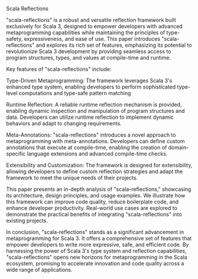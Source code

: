 Scala Reflections

"scala-reflections" is a robust and versatile reflection framework built exclusively for Scala 3, designed to empower developers with advanced metaprogramming capabilities while maintaining the principles of type-safety, expressiveness, and ease of use. This paper introduces "scala-reflections" and explores its rich set of features, emphasizing its potential to revolutionize Scala 3 development by providing seamless access to program structures, types, and values at compile-time and runtime.

Key features of "scala-reflections" include:

Type-Driven Metaprogramming: The framework leverages Scala 3's enhanced type system, enabling developers to perform sophisticated type-level computations and type-safe pattern matching

Runtime Reflection: A reliable runtime reflection mechanism is provided, enabling dynamic inspection and manipulation of program structures and data. Developers can utilize runtime reflection to implement dynamic behaviors and adapt to changing requirements.

Meta-Annotations: "scala-reflections" introduces a novel approach to metaprogramming with meta-annotations. Developers can define custom annotations that execute at compile-time, enabling the creation of domain-specific language extensions and advanced compile-time checks.

Extensibility and Customization: The framework is designed for extensibility, allowing developers to define custom reflection strategies and adapt the framework to meet the unique needs of their projects.

This paper presents an in-depth analysis of "scala-reflections," showcasing its architecture, design principles, and usage examples. We illustrate how this framework can improve code quality, reduce boilerplate code, and enhance developer productivity. Real-world use cases are explored to demonstrate the practical benefits of integrating "scala-reflections" into existing projects.

In conclusion, "scala-reflections" stands as a significant advancement in metaprogramming for Scala 3. It offers a comprehensive set of features that empower developers to write more expressive, safe, and efficient code. By harnessing the power of Scala 3's type system and reflection capabilities, "scala-reflections" opens new horizons for metaprogramming in the Scala ecosystem, promising to accelerate innovation and code quality across a wide range of applications.
